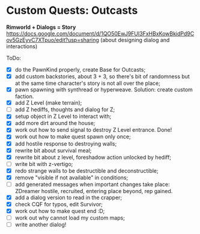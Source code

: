 # Custom Quests: Outcasts
**Rimworld + Dialogs = Story**
<br>https://docs.google.com/document/d/1QO50EwJ9FUI3FxHBxKowBkidPd9Cov5GzEyvC7XTpuo/edit?usp=sharing (about designing dialog and interactions)

ToDo:
- [x] do the PawnKind properly, create Base for Outcasts;
- [x] add custom backstories, about 3 + 3, so there's bit of randomness but at the same time character's story is not all over the place;
- [x] pawn spawning with synthread or hyperweave. Solution: create custom faction.
- [x] add Z Level (make terrain);
- [ ] add Z hediffs, thoughts and dialog for Z;
- [x] setup object in Z Level to interact with;
- [x] add more dirt around the house;
- [x] work out how to send signal to destroy Z Level entrance. Done!
- [x] work out how to make quest spawn only once;
- [x] add hostile response to destroying walls;
- [x] rewrite bit about survival meal;
- [x] rewrite bit about z level, foreshadow action unlocked by hediff;
- [ ] write bit with z-vertigo;
- [x] redo strange walls to be destructible and deconstructible;
- [x] remove "visible if not available" in conditions;
- [ ] add generated messages when important changes take place: ZDreamer hostile, recruited, entering place beyond, rep gained.
- [x] add a dialog version to read in the crapper;
- [x] check CQF for typos, edit Survivor;
- [x] work out how to make quest end :D;
- [ ] work out why cannot load my custom maps;
- [ ] write another dialog!
